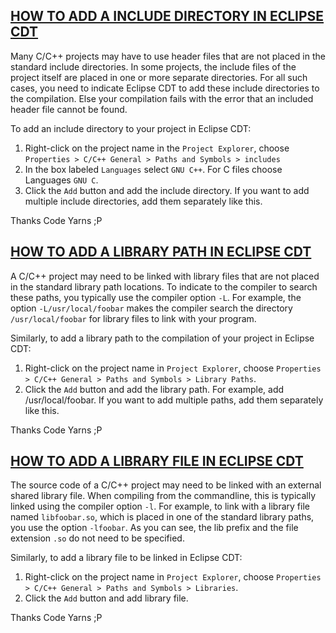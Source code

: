 
## [HOW TO ADD A INCLUDE DIRECTORY IN ECLIPSE CDT](https://codeyarns.com/2013/09/22/how-to-add-include-directory-in-eclipse-cdt/)

Many C/C++ projects may have to use header files that are not placed in the standard include directories. In some projects, the include files of the project itself are placed in one or more separate directories. For all such cases, you need to indicate Eclipse CDT to add these include directories to the compilation. Else your compilation fails with the error that an included header file cannot be found.

To add an include directory to your project in Eclipse CDT:

1. Right-click on the project name in the `Project Explorer`, choose `Properties > C/C++ General > Paths and Symbols > includes`
2. In the box labeled `Languages` select `GNU C++`. For C files choose Languages `GNU C`.
3. Click the `Add` button and add the include directory. If you want to add multiple include directories, add them separately like this.

Thanks Code Yarns ;P

## [HOW TO ADD A LIBRARY PATH IN ECLIPSE CDT](https://codeyarns.com/2013/09/22/how-to-add-library-path-in-eclipse-cdt/)

A C/C++ project may need to be linked with library files that are not placed in the standard library path locations. To indicate to the compiler to search these paths, you typically use the compiler option `-L`. For example, the option `-L/usr/local/foobar` makes the compiler search the directory `/usr/local/foobar` for library files to link with your program.

Similarly, to add a library path to the compilation of your project in Eclipse CDT:

1. Right-click on the project name in `Project Explorer`, choose `Properties > C/C++ General > Paths and Symbols > Library Paths`.
2. Click the `Add` button and add the library path. For example, add /usr/local/foobar. If you want to add multiple paths, add them separately like this.

Thanks Code Yarns ;P

## [HOW TO ADD A LIBRARY FILE IN ECLIPSE CDT](https://codeyarns.com/2013/09/22/how-to-add-library-in-eclipse-cdt/)

The source code of a C/C++ project may need to be linked with an external shared library file. When compiling from the commandline, this is typically linked using the compiler option `-l`. For example, to link with a library file named `libfoobar.so`, which is placed in one of the standard library paths, you use the option `-lfoobar`. As you can see, the lib prefix and the file extension `.so` do not need to be specified.

Similarly, to add a library file to be linked in Eclipse CDT:

1. Right-click on the project name in `Project Explorer`, choose `Properties > C/C++ General > Paths and Symbols > Libraries`.
2. Click the `Add` button and add library file.

Thanks Code Yarns ;P

